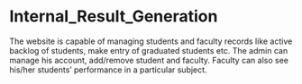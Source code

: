 # Internal_Result_Generation
The website is capable of managing students and faculty records like active backlog of students, make entry of graduated students etc. The admin can manage his account, add/remove student and faculty. Faculty can also see his/her students’ performance in a particular subject.
